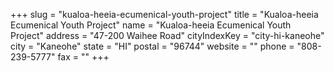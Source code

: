 +++
slug = "kualoa-heeia-ecumenical-youth-project"
title = "Kualoa-heeia Ecumenical Youth Project"
name = "Kualoa-heeia Ecumenical Youth Project"
address = "47-200 Waihee Road"
cityIndexKey = "city-hi-kaneohe"
city = "Kaneohe"
state = "HI"
postal = "96744"
website = ""
phone = "808-239-5777"
fax = ""
+++
